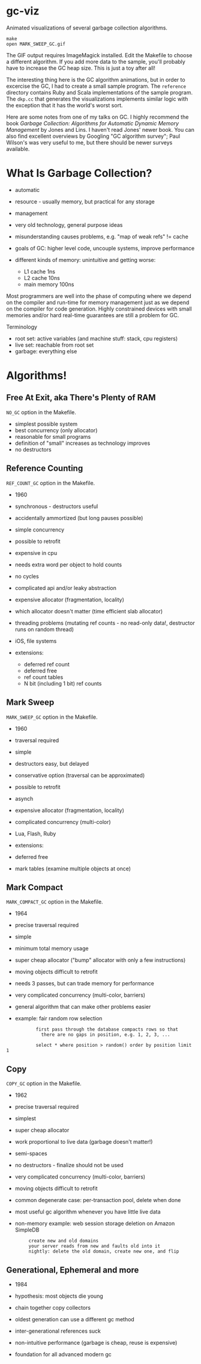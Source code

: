 gc-viz
======

Animated visualizations of several garbage collection algorithms.

```
make
open MARK_SWEEP_GC.gif
```

The GIF output requires ImageMagick installed. Edit the Makefile to
choose a different algorithm. If you add more data to the sample,
you'll probably have to increase the GC heap size. This is just a toy
after all!

The interesting thing here is the GC algorithm animations, but in
order to excercise the GC, I had to create a small sample program.
The `reference` directory contains Ruby and Scala implementations
of the sample program. The `dkp.cc` that generates the visualizations
implements similar logic with the exception that it has the world's
worst sort.

Here are some notes from one of my talks on GC. I highly recommend
the book _Garbage Collection: Algorithms for Automatic Dynamic Memory
Management_ by Jones and Lins. I haven't read Jones' newer book.
You can also find excellent overviews by Googling "GC algorithm survey";
Paul Wilson's was very useful to me, but there should be newer surveys
available.

What Is Garbage Collection?
===========================

- automatic
- resource - usually memory, but practical for any storage
- management

- very old technology, general purpose ideas
- misunderstanding causes problems, e.g. "map of weak refs" != cache

- goals of GC: higher level code, uncouple systems, improve performance

- different kinds of memory: unintuitive and getting worse:
  - L1 cache 1ns
  - L2 cache 10ns
  - main memory 100ns

Most programmers are well into the phase of computing where we
depend on the compiler and run-time for memory management just as
we depend on the compiler for code generation. Highly constrained
devices with small memories and/or hard real-time guarantees are
still a problem for GC.

Terminology

- root set: active variables (and machine stuff: stack, cpu registers)
- live set: reachable from root set
- garbage: everything else

Algorithms!
===========

## Free At Exit, aka There's Plenty of RAM

`NO_GC` option in the Makefile.

- simplest possible system
- best concurrency (only allocator)
- reasonable for small programs
- definition of "small" increases as technology improves
- no destructors

## Reference Counting

`REF_COUNT_GC` option in the Makefile.

- 1960
- synchronous - destructors useful
- accidentally ammortized (but long pauses possible)
- simple concurrency
- possible to retrofit

- expensive in cpu
- needs extra word per object to hold counts
- no cycles
- complicated api and/or leaky abstraction
- expensive allocator (fragmentation, locality)
- which allocator doesn't matter (time efficient slab allocator)
- threading problems (mutating ref counts - no read-only data!, destructor runs on random thread)

- iOS, file systems

- extensions:
  - deferred ref count
  - deferred free
  - ref count tables
  - N bit (including 1 bit) ref counts

## Mark Sweep

`MARK_SWEEP_GC` option in the Makefile.

- 1960
- traversal required
- simple
- destructors easy, but delayed
- conservative option (traversal can be approximated)
- possible to retrofit

- asynch
- expensive allocator (fragmentation, locality)
- complicated concurrency (multi-color)

- Lua, Flash, Ruby

- extensions:
- deferred free
- mark tables (examine multiple objects at once)

## Mark Compact

`MARK_COMPACT_GC` option in the Makefile.

- 1964
- precise traversal required
- simple
- minimum total memory usage
- super cheap allocator ("bump" allocator with only a few instructions)
- moving objects difficult to retrofit

- needs 3 passes, but can trade memory for performance
- very complicated concurrency (multi-color, barriers)

- general algorithm that can make other problems easier
- example: fair random row selection

```
           first pass through the database compacts rows so that
             there are no gaps in position, e.g. 1, 2, 3, ...

           select * where position > random() order by position limit 1
```

## Copy

`COPY_GC` option in the Makefile.

- 1962
- precise traversal required
- simplest
- super cheap allocator
- work proportional to live data (garbage doesn't matter!)

- semi-spaces
- no destructors - finalize should not be used
- very complicated concurrency (multi-color, barriers)
- moving objects difficult to retrofit

- common degenerate case: per-transaction pool, delete when done

- most useful gc algorithm whenever you have little live data
- non-memory example: web session storage deletion on Amazon SimpleDB

           create new and old domains
           your server reads from new and faults old into it
           nightly: delete the old domain, create new one, and flip

## Generational, Ephemeral and more

- 1984
- hypothesis: most objects die young
- chain together copy collectors
- oldest generation can use a different gc method

- inter-generational references suck
- non-intuitive performance (garbage is cheap, reuse is expensive)

- foundation for all advanced modern gc
